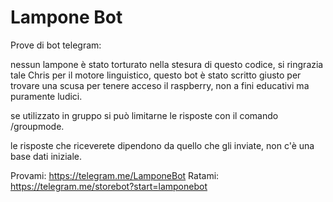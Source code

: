 # Lampone Bot

Prove di bot telegram:

nessun lampone è stato torturato nella stesura di questo codice, si ringrazia tale Chris per il motore linguistico, questo bot è stato scritto giusto per trovare una scusa per tenere acceso il raspberry, non a fini educativi ma puramente ludici.

se utilizzato in gruppo si può limitarne le risposte con il comando /groupmode.

le risposte che riceverete dipendono da quello che gli inviate, non c'è una base dati iniziale.

Provami: https://telegram.me/LamponeBot
Ratami: https://telegram.me/storebot?start=lamponebot
